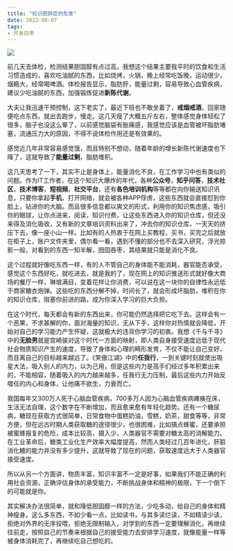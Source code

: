 ```yaml
---
title: "知识肥胖症的危害"
date: 2022-08-07
tags: 
- 开发日常
---
```

![](https://upload-images.jianshu.io/upload_images/15312191-a7ea17d187cb1286.png?imageMogr2/auto-orient/strip%7CimageView2/2/w/1240)

前几天去体检，检测结果胆固醇有点过高，我想这个结果主要我平时的饮食和生活习惯造成的，喜欢吃油腻的东西，比如烧烤，火锅，晚上经常吃饭晚，运动很少，烟瘾大，经常喝啤酒。体检报告显示，脂肪肝，能量过剩，容易导致心血管疾病，建议少吃油腻的东西，加强锻炼促进**新陈代谢**。

大夫让我迅速干预控制，这下老实了，最近下班也不敢坐着了，**戒烟戒酒**，回家随便吃点东西，就出去跑步，慢走。这几天瘦了大概五斤左右，整体感觉身体轻松了很多，脑子也没这么晕了，以前感觉脑袋有胀痛感，我感觉应该是血管被坏脂肪堵塞，流通压力大的原因，不得不说体检作用还是有效果的。

感觉近几年非常容易感觉饿，而且特别不想动，随着年龄的增长新陈代谢速度也下降了，这就导致了**能量过剩**，脂肪堆积。

这几天思考了一下，其实不止是身体上，能量消化不良，在工作学习中也有类似的问题。作为IT工作者，在这个知识大爆炸的年代，各种**公众号**，**知乎问答**，**技术社区**，**技术博客**，**短视频**，**社交平台**，还有**各色培训机构**等等都在向你输送知识讯息，只要你拿起**手机**，打开网络，就会被各种APP俘虏，这些东西就会直接怼到你脸上，钻进你的大脑。而且很多信息都以爽文的形式，利用你的知识焦虑感，吸引你的眼球，让你点进来，阅读，知识付费，让这些东西进入你的知识仓库，但还没来得及消化吸收，又有新的文章培训资料出来了，冲去你的知识仓库，一天天的挤压下去，像一座小山一样。比如有的人热衷于在网上买教程，买书，买完之后就放在柜子上，账户文件夹里，偶尔看一看，遇到不懂的部分也不去深入研究，浮光掠影一般，对看到的东西一知半解，囫囵吞枣，其结果就只能是消化不良。

这个过程就好像吃东西一样，有的人不管自己的身体能不能消耗，器官能否承受，感觉这个东西好吃，就吃进去，就是我的了，现在网上的知识推送形式就好像大商场的餐厅一样，琳琅满目，变着花样让你消费，可以说在这一块你的自律性永远低于商家糖衣炮弹。这些吃的东西分解不掉，时间长了，就会形成坏脂肪，堆积在你的知识仓库，阻塞你前进的路，成为你深入学习的巨大负担。

在这个时代，每天都会有新的东西出来，你可能仍然选择把它吃下去。这样会有一个恶果，不求甚解的你，面对海量的知识，无从下手，这样你对热情就会降低，开始对自己的学习能力产生怀疑，这就极大的违背你学习的初衷。我想《千与千寻》中的**无脸男**就是宫崎骏对这个时代一方面的映射，即人类自身接受速度远低于现代社会物质知识产生的速度，导致了身体和心理的畸形发育，不仅不能让自己变好，而且离自己的目标越来越远了。《笑傲江湖》中的**任我行**，一到关键时刻就使出吸星大法，吸入别人的内力，以为己用，但是这些内力是高手们经过多年积累出来的，不能相容，随着吸入的内力越来越多，任我行无力压制，最后这些内力开始反噬任的内心和身体，让他痛不欲生，力衰而亡。

我国每年又300万人死于心脑血管疾病，700多万人因为心脑血管疾病瘫痪在床，生活无法自理，这个数字在不断增加，而且愈来愈有年轻化趋势。还有一个糖尿病，糖现在获取方式很简单，日常食物中蛋糕奶油，雪糕，奶茶，甜食等等，非常方便，但在远古时期人类获取糖的途径很少，也很困难，比如搞点蜂蜜，还要承担被蜜蜂报复的危险，成本比较高，摄入少，人类器官不需要对糖太高的消解能力。在工业革命后，糖类工业化生产效率大幅度提高，然而人类经过几百年进化，肝脏消化糖的能力并没有多少提升，这就导致了现在的问题，获取速度远大于人类器官接受速度。

所以从另一个方面讲，物质丰富，知识丰富不一定是好事，如果我们不能正确的利用社会资源，正确评估身体的承受能力，不断挑战身体和精神的极限，下一个倒下的可能就是你。

其实解决办法很简单，就和降低胆固醇一样的方法，少吃多动，给自己的身体和精神瘦身。这么多东西，不如少看一点，比如读书，与其多读烂读，不如精读少读，拒绝对外界的无序投喂，拒绝无限制输入，对学到的东西一定要理解消化，再继续往前走，按照自己的节奏来根据自己的接受能力去安排学习速度，就像能量一样等被身体消耗完了，再继续吃自己想吃的。

